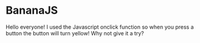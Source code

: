 # BananaJS
Hello everyone! I used the Javascript onclick function so when you press a button the button will turn yellow! Why not give it a try? 
